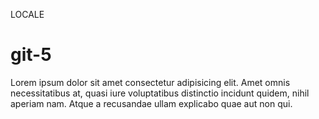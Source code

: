 LOCALE

# git-5

Lorem ipsum dolor sit amet consectetur adipisicing elit. Amet omnis necessitatibus at, quasi iure voluptatibus distinctio incidunt quidem, nihil aperiam nam. Atque a recusandae ullam explicabo quae aut non qui.
